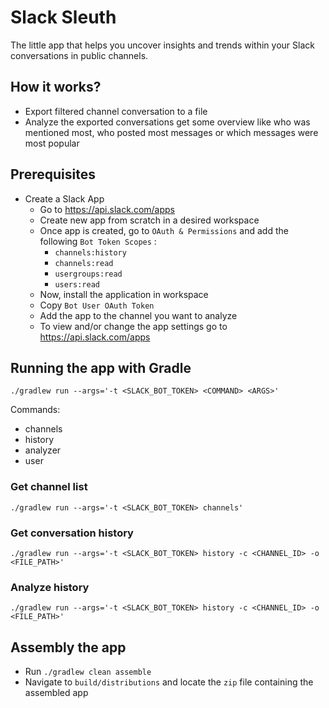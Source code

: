 # Slack Sleuth

The little app that helps you uncover insights and trends within your Slack conversations in public channels.

## How it works?

- Export filtered channel conversation to a file
- Analyze the exported conversations get some overview like who was mentioned most, who posted most messages or which messages were most popular

## Prerequisites

- Create a Slack App
  - Go to https://api.slack.com/apps
  - Create new app from scratch in a desired workspace
  - Once app is created, go to `OAuth & Permissions` and add the following `Bot Token Scopes` :
    - `channels:history`
    - `channels:read`
    - `usergroups:read`
    - `users:read`
  - Now, install the application in workspace
  - Copy `Bot User OAuth Token`
  - Add the app to the channel you want to analyze
  - To view and/or change the app settings go to https://api.slack.com/apps

## Running the app with Gradle

`./gradlew run --args='-t <SLACK_BOT_TOKEN> <COMMAND> <ARGS>'`

Commands:
- channels
- history
- analyzer
- user

### Get channel list

`./gradlew run --args='-t <SLACK_BOT_TOKEN> channels'`

### Get conversation history

`./gradlew run --args='-t <SLACK_BOT_TOKEN> history -c <CHANNEL_ID> -o <FILE_PATH>'`

### Analyze history

`./gradlew run --args='-t <SLACK_BOT_TOKEN> history -c <CHANNEL_ID> -o <FILE_PATH>'`

## Assembly the app

- Run `./gradlew clean assemble`
- Navigate to `build/distributions` and locate the `zip` file containing the assembled app
